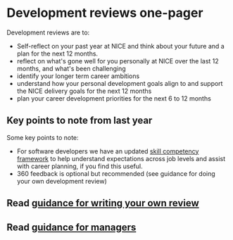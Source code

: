 
# Development reviews one-pager

Development reviews are to:
 
* Self-reflect on your past year at NICE and think about your future and a plan for the next 12 months.
* reflect on what's gone well for you personally at NICE over the last 12 months, and what's been challenging 
* identify your longer term career ambitions
* understand how your personal development goals align to and support the NICE delivery goals for the next 12 months
* plan your career development priorities for the next 6 to 12 months 

## Key points to note from last year
Some key points to note: 
 
* For software developers we have an updated [skill competency framework](https://niceuk.sharepoint.com/:x:/r/sites/DIT_Engineering/_layouts/15/Doc.aspx?sourcedoc=%7B44b57b0a-efe7-45f8-9960-0aa5b977cf47%7D&action=view) to help understand expectations across job levels and assist with career planning, if you find this useful.
* 360 feedback is optional but recommended (see guidance for doing your own development review)

## Read [guidance for writing your own review](guidance-for-own-review.md)

## Read [guidance for managers](guidance-for-managers.md)
  
